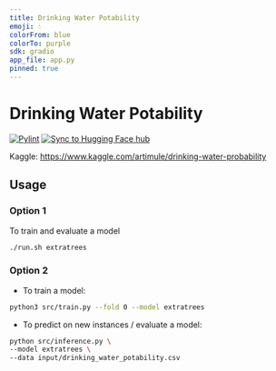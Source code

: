 ```yaml
---
title: Drinking Water Potability
emoji: 💧
colorFrom: blue
colorTo: purple
sdk: gradio
app_file: app.py
pinned: true
---
```

# Drinking Water Potability

[![Pylint](https://github.com/NouamaneTazi/drinking_water_potability/actions/workflows/pylint.yml/badge.svg)](https://github.com/NouamaneTazi/drinking_water_potability/actions/workflows/pylint.yml)
[![Sync to Hugging Face hub](https://github.com/NouamaneTazi/drinking_water_potability/actions/workflows/huggingfacehub.yml/badge.svg?branch=spaces)](https://github.com/NouamaneTazi/drinking_water_potability/actions/workflows/huggingfacehub.yml)

Kaggle: <https://www.kaggle.com/artimule/drinking-water-probability>

## Usage

### Option 1

To train and evaluate a model

```bash
./run.sh extratrees
```

### Option 2

* To train a model:

```bash
python3 src/train.py --fold 0 --model extratrees
```

* To predict on new instances / evaluate a model:

```bash
python src/inference.py \
--model extratrees \
--data input/drinking_water_potability.csv
```
